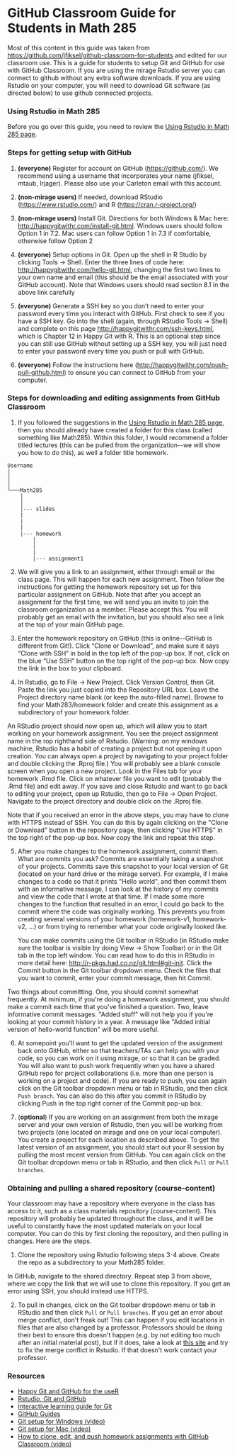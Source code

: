 # GitHub Classroom Guide for Students in Math 285

Most of this content in this guide was taken from https://github.com/jfiksel/github-classroom-for-students and edited for our classroom use. This is a guide for students to setup Git and GitHub for use with GitHub Classroom. If you are using the mirage Rstudio server you can connect to github without any extra software downloads. If you are using Rstudio on your computer, you will need to download Git software (as directed below) to use github connected projects. 

### Using Rstudio in Math 285

Before you go over this guide, you need to review the [Using Rstudio in Math 285 page](https://github.com/data-science-math285-w18/course-content/blob/master/Rstudio-in-math285.md).

### Steps for getting setup with GitHub 
1. **(everyone)** Register for account on GitHub (https://github.com/). We recommend using a username that incorporates your name (jfiksel, mtaub, lrjager). Please also use your Carleton email with this account. 

2. **(non-mirage users)** If needed, download RStudio (https://www.rstudio.com/) and R (https://cran.r-project.org/)

3. **(non-mirage users)** Install Git. Directions for both Windows & Mac here: http://happygitwithr.com/install-git.html. Windows users should follow Option 1 in 7.2. Mac users can follow Option 1 in 7.3 if comfortable, otherwise follow Option 2

4. **(everyone)** Setup options in Git. Open up the shell in R Studio by clicking Tools -> Shell. Enter the three lines of code here: http://happygitwithr.com/hello-git.html, changing the first two lines to your own name and email (this should be the email associated with your GitHub account). Note that Windows users should read section 8.1 in the above link carefully

5. **(everyone)** Generate a SSH key so you don’t need to enter your password every time you interact with GitHub. First check to see if you have a SSH key. Go into the shell (again, through RStudio Tools -> Shell) and complete on this page http://happygitwithr.com/ssh-keys.html, which is Chapter 12 in Happy Git with R. This is an optional step since you can still use GitHub without setting up a SSH key, you will just need to enter your password every time you push or pull with GitHub. 

6. **(everyone)**  Follow the instructions here (http://happygitwithr.com/push-pull-github.html) to ensure you can connect to GitHub from your computer.

### Steps for downloading and editing assignments from GitHub Classroom

1.  If you followed the suggestions in the [Using Rstudio in Math 285 page](https://github.com/data-science-math285-w18/course-content/blob/master/Rstudio-in-math285.md), then you should already have created a folder for this class (called something like Math285). Within this folder, I would recommend a folder titled lectures (this can be pulled from the organization--we will show you how to do this), as well a folder title homework. 

```
Username
│
│
│
└───Math285
    │
    │
    │--- slides
    |
    |
    |
    |--- homework
        │
        │
        |
        |--- assignment1
```

2.  We will give you a link to an assignment, either through email or the class page. This will happen for each new assignment. Then follow the instructions for getting the homework repository set up for this particular assignment on GitHub. Note that after you accept an assignment for the first time, we will send you an invite to join the classroom organization as a member. Please accept this. You will probably get an email with the invitation, but you should also see a link at the top of your main GitHub page.

3. Enter the homework repository on GitHub (this is online--GitHub is different from Git!). Click “Clone or Download”, and make sure it says “Clone with SSH” in bold in the top left of the pop-up box. If not, click on the blue “Use SSH” button on the top right of the pop-up box. Now copy the link in the box to your clipboard.

4.  In Rstudio, go to File -> New Project. Click Version Control, then Git. Paste the link you just copied into the Repository URL box. Leave the Project directory name blank (or keep the auto-filled name).  Browse to find your Math283/homework folder and create this assignment as a subdirectory of your homework folder. 

An RStudio project should now open up, which will allow you to start working on your homework assignment. You see the project assignment name in the rop righthand side of Rstudio. (Warning: on my windows machine, Rstudio has a habit of creating a project but not opening it upon creation. You can always open a project by navigating to your project folder and double clicking the .Rproj file.) You will probably see a blank console screen when you open a new project. Look in the Files tab for your homework .Rmd file. Click on whatever file you want to edit (probably the .Rmd file) and edit away. If you save and close Rstudio and want to go back to editing your project, open up Rstudio, then go to File -> Open Project. Navigate to the project directory and double click on the .Rproj file. 

Note that if you received an error in the above steps, you may have to clone with HTTPS instead of SSH. You can do this by again clicking on the "Clone or Download" button in the repository page, then clicking "Use HTTPS" in the top right of the pop-up box. Now copy the link and repeat this step.
    
5.  After you make changes to the homework assignment, commit them. What are commits you ask? Commits are essentially taking a snapshot of your projects. Commits save this snapshot to your local version of Git (located on your hard drive or the mirage server). For example, if I make changes to a code so that it prints "Hello world", and then commit them with an informative message, I can look at the history of my commits and view the code that I wrote at that time. If I made some more changes to the function that resulted in an error, I could go back to the commit where the code was originally working. This prevents you from creating several versions of your homework (homework-v1, homework-v2, ...) or from trying to remember what your code originally looked like.

    You can make commits using the Git toolbar in RStudio (in RStudio make sure the toolbar is visible by doing View -> Show Toolbar) or in the Git tab in the top left window. You can read how to do  this in RStudio in more detail here: http://r-pkgs.had.co.nz/git.html#git-init.  Click the Commit button in the Git toolbar dropdown menu. Check the files that you want to commit, enter your commit message, then hit Commit.

Two things about committing. One, you should commit somewhat frequently. At minimum, if you're doing a homework assignment, you should make a commit each time that you've finished a question. Two, leave informative commit messages. "Added stuff" will not help you if you're looking at your commit history in a year. A message like "Added initial version of hello-world function" will be more useful.

6.  At somepoint you'll want to get the updated version of the assignment back onto GitHub, either so that teachers/TAs can help you with your code, so you can work on it using mirage, or so that it can be graded. You will also want to push work frequently when you have a shared GitHub repo for project collaborations (i.e. more than one person is working on a project and code). If you are ready to push, you can again click on the Git toolbar dropdown menu or tab in RStudio, and then click `Push branch`. You can also do this after you commit in RStudio by clicking Push in the top right corner of the Commit pop-up box.

7. (**optional**) If you are working on an assignment from both the mirage server and your own version of Rstudio, then you will be working from two projects (one located on mirage and one on your local computer). You create a project for each location as described above. To get the latest version of an assignment, you should start out your R session by pulling the most recent version from GitHub. You can again click on the Git toolbar dropdown menu or tab in RStudio, and then click `Pull` or `Pull branches`. 

### Obtaining and pulling a shared repository (course-content)

Your classroom may have a repository where everyone in the class has access to it, such as a class materials repository (course-content). This repository will probably be updated throughout the class, and it will be useful to constantly have the most updated materials on your local computer. You can do this by first cloning the repository, and then pulling in changes. Here are the steps.

1. Clone the repository using Rstudio following steps 3-4 above. Create the repo as a subdirectory to your Math285 folder.

In GitHub, navigate to the shared directory. Repeat step 3 from above, where we copy the link that we will use to clone this repository. If you get an error using SSH, you should instead use HTTPS. 
    
2. To pull in changes, click on the Git toolbar dropdown menu or tab in RStudio and then click `Pull` or `Pull branches`. If you get an error about merge conflict, don't freak out! This can happen if you edit locations in files that are also changed by a professor. Professors should be doing their best to ensure this doesn't happen (e.g. by not editing too much after an initial material post), but if it does, take a look at [this site](http://r-pkgs.had.co.nz/git.html#git-pull) and try to fix the merge conflict in Rstudio. If that doesn't work contact your professor.

### Resources
* [Happy Git and GitHub for the useR](http://happygitwithr.com/)
* [Rstudio, Git and GitHub](http://r-pkgs.had.co.nz/git.html#git-rstudio)
* [Interactive learning guide for Git](http://learngitbranching.js.org/)
* [GitHub Guides](https://guides.github.com/)
* [Git setup for Windows (video)](https://youtu.be/F_fPEMnr1OQ)
* [Git setup for Mac (video)](https://www.youtube.com/watch?v=kbmSZwK0k-A&t)
* [How to clone, edit, and push homework assignments with GitHub Classroom (video)](https://youtu.be/pAcMgGbCtQw)
